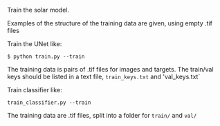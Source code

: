 Train the solar model.

Examples of the structure of the training data are given, using empty .tif files

Train the UNet like:
```
$ python train.py --train
```
The training data is pairs of .tif files for images and targets.
The train/val keys should be listed in a text file, `train_keys.txt` and 'val_keys.txt`

Train classifier like:
```
train_classifier.py --train
```
The training data are .tif files, split into a folder for `train/` and `val/`